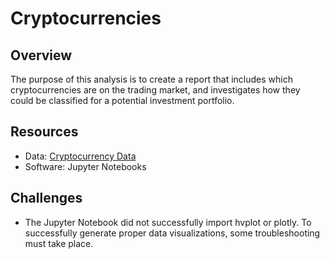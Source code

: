 # Cryptocurrencies
## Overview
The purpose of this analysis is to create a report that includes which cryptocurrencies are on the trading market, and investigates how they could be classified for a potential investment portfolio.
## Resources
- Data: [Cryptocurrency Data](https://github.com/mcarson16/Cryptocurrencies/blob/main/crypto_data.csv)
- Software: Jupyter Notebooks
## Challenges
- The Jupyter Notebook did not successfully import hvplot or plotly. To successfully generate proper data visualizations, some troubleshooting must take place.
